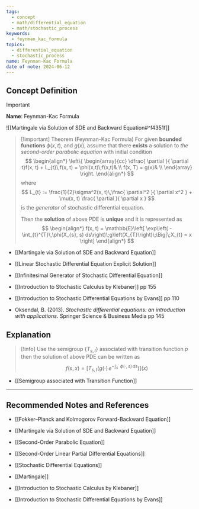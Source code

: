 ```yaml
---
tags:
  - concept
  - math/differential_equation
  - math/stochastic_process
keywords:
  - feynman_kac_formula
topics:
  - differential_equation
  - stochastic_process
name: Feynman-Kac Formula
date of note: 2024-06-12
---
```


## Concept Definition

>[!important]
>**Name**: Feynman-Kac Formula

![[Martingale via Solution of SDE and Backward Equation#^f4351f]]

>[!important] Theorem (Feynman-Kac Formula)
>For given **bounded functions** $\phi(x,t)$, and $g(x)$, assume that there **exists** a solution to *the second-order parabolic equation* with initial condition
>$$
>\begin{align*}
>\left\{
>\begin{array}{cc}
>\dfrac{ \partial  }{ \partial t}f(x, t) + L_{t}\,f(x, t) = \phi(x,t)\;f(x,t)& \\
>f(x, T) = g(x)& \\
>\end{array}
>\right.
>\end{align*}
>$$ 
>where 
>$$
>L_{t} := \frac{1}{2}\sigma^2(x, t)\,\frac{ \partial^2 }{ \partial x^2 } + \mu(x, t) \frac{ \partial  }{ \partial x } 
>$$
> is the *generator* of stochastic differential equation.
> 
> Then the **solution** of above PDE is **unique** and it is represented as
>$$
>\begin{align*}
> f(x, t) =  \mathbb{E}\left[ \exp\left( -\int_{t}^{T}\,\phi(X_{s}, s) ds\right)\;g\left(X_{T}\right)\;\Big|\;X_{t} = x \right]
>\end{align*}
>$$ 

- [[Martingale via Solution of SDE and Backward Equation]]
- [[Linear Stochastic Differential Equation Explicit Solution]]
- [[Infinitesimal Generator of Stochastic Differential Equation]]

- [[Introduction to Stochastic Calculus by Klebaner]] pp 155
- [[Introduction to Stochastic Differential Equations by Evans]] pp 110
- Oksendal, B. (2013). _Stochastic differential equations: an introduction with applications_. Springer Science & Business Media pp 145

## Explanation

>[!info]
>Use the semigroup $\left\{ T_{s,t} \right\}$ associated with transition function $p$ then the solution of above PDE can be written as
>$$
>f(s, x) =  \left[T_{s, t}\left( g(\cdot)\,e^{- \int_{s}^{\cdot}\;\phi(\cdot, s)\,ds} \right) \right] (x)
>$$
>

- [[Semigroup associated with Transition Function]]




-----------
##  Recommended Notes and References

- [[Fokker–Planck and Kolmogorov Forward-Backward Equation]]
- [[Martingale via Solution of SDE and Backward Equation]]

- [[Second-Order Parabolic Equation]]
- [[Second-Order Linear Partial Differential Equations]]
- [[Stochastic Differential Equations]]
- [[Martingale]]

- [[Introduction to Stochastic Calculus by Klebaner]]
- [[Introduction to Stochastic Differential Equations by Evans]]
